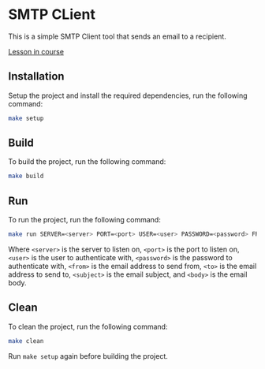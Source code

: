 # SMTP CLient

This is a simple SMTP Client tool that sends an email to a recipient.

[Lesson in course](https://codedeviate.github.io/aicollection/go-tools-smtp-client.html)

## Installation

Setup the project and install the required dependencies, run the following command:

```bash
make setup
```

## Build

To build the project, run the following command:

```bash
make build
```

## Run

To run the project, run the following command:

```bash
make run SERVER=<server> PORT=<port> USER=<user> PASSWORD=<password> FROM=<from> TO=<to> SUBJECT=<subject> BODY=<body>
```

Where `<server>` is the server to listen on, `<port>` is the port to listen on, `<user>` is the user to authenticate with, `<password>` is the password to authenticate with, `<from>` is the email address to send from, `<to>` is the email address to send to, `<subject>` is the email subject, and `<body>` is the email body.

## Clean

To clean the project, run the following command:

```bash
make clean
```

Run `make setup` again before building the project.
